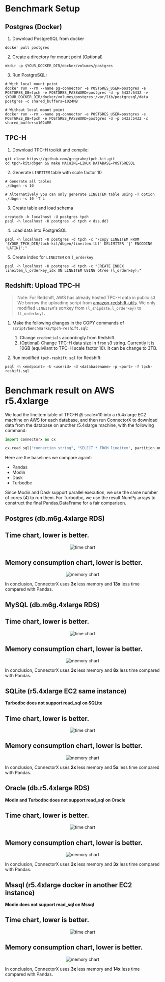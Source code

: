 # Benchmark Setup

## Postgres (Docker)

1. Download PostgreSQL from docker
```
docker pull postgres
```

2. Create a directory for mount point (Optional)
```
mkdir -p $YOUR_DOCKER_DIR/docker/volumes/postgres
```

3. Run PostgreSQL:
```
# With local mount point
docker run --rm --name pg-connector -e POSTGRES_USER=postgres -e POSTGRES_DB=tpch -e POSTGRES_PASSWORD=postgres -d -p 5432:5432 -v $YOUR_DOCKER_DIR/docker/volumes/postgres:/var/lib/postgresql/data postgres -c shared_buffers=1024MB

# Without local mount point
docker run --rm --name pg-connector -e POSTGRES_USER=postgres -e POSTGRES_DB=tpch -e POSTGRES_PASSWORD=postgres -d -p 5432:5432 -c shared_buffers=1024MB
```

## TPC-H

1. Download TPC-H toolkit and compile:
```
git clone https://github.com/gregrahn/tpch-kit.git
cd tpch-kit/dbgen && make MACHINE=LINUX DATABASE=POSTGRESQL
```

2. Generate `LINEITEM` table with scale factor 10
```
# Generate all tables
./dbgen -s 10

# Alternatively you can only generate LINEITEM table using -T option
./dbgen -s 10 -T L
```

3. Create table and load schema
```
createdb -h localhost -U postgres tpch
psql -h localhost -U postgres -d tpch < dss.ddl
```

4. Load data into PostgreSQL
```
psql -h localhost -U postgres -d tpch -c "\copy LINEITEM FROM '$YOUR_TPCH_DIR/tpch-kit/dbgen/lineitem.tbl' DELIMITER '|' ENCODING 'LATIN1';"
```

5. Create index for `LINEITEM` on `l_orderkey`
```
psql -h localhost -U postgres -d tpch -c "CREATE INDEX lineitem_l_orderkey_idx ON LINEITEM USING btree (l_orderkey);"
```

## Redshift: Upload TPC-H
> Note: For Redshift, AWS has already hosted TPC-H data in public s3. We borrow the uploading script from [amazon-redshift-utils](https://github.com/awslabs/amazon-redshift-utils/blob/master/src/CloudDataWarehouseBenchmark/Cloud-DWB-Derived-from-TPCH/3TB/ddl.sql). We only modified `LINEITEM`'s sortkey from `(l_shipdate,l_orderkey)` to `(l_orderkey)`.

1. Make the following changes in the COPY commands of `script/benchmarks/tpch-reshift.sql`:

   1. Change `credentials` accordingly from Redshift.
   2. (Optional) Change TPC-H data size in `from` s3 string. Currently it is 10GB (equivilant to TPC-H scale factor 10). It can be change to 3TB.
 
2. Run modified `tpch-reshift.sql` for Redshift:
```
psql -h <endpoint> -U <userid> -d <databasename> -p <port> -f tpch-reshift.sql
```

# Benchmark result on AWS r5.4xlarge

We load the lineitem table of TPC-H @ scale=10 into a r5.4xlarge EC2 machine on AWS for each database, and then run ConnectorX to download data from the database
on another r5.4xlarge machine, with the following command:

```python
import connectorx as cx

cx.read_sql("connection string", "SELECT * FROM lineitem", partition_on="l_orderkey", partition_num=4)
```

Here are the baselines we compare againt:
* Pandas
* Modin
* Dask
* Turbodbc

Since Modin and Dask support parallel execution, we use the same number of cores (4) to run them. For Turbodbc, we use the result NumPy arrays to construct the final Pandas.DataFrame for a fair comparison.

## Postgres (db.m6g.4xlarge RDS)

## Time chart, lower is better.

<p align="center"><img alt="time chart" src="https://raw.githubusercontent.com/sfu-db/connector-agent/main/assets/pg-time.png"/></p>

## Memory consumption chart, lower is better.

<p align="center"><img alt="memory chart" src="https://raw.githubusercontent.com/sfu-db/connector-agent/main/assets/pg-mem.png"/></p>

In conclusion, ConnectorX uses **3x** less memory and **13x** less time compared with Pandas.

## MySQL (db.m6g.4xlarge RDS)


## Time chart, lower is better.

<p align="center"><img alt="time chart" src="https://raw.githubusercontent.com/sfu-db/connector-agent/main/assets/mysql-time.png"/></p>

## Memory consumption chart, lower is better.

<p align="center"><img alt="memory chart" src="https://raw.githubusercontent.com/sfu-db/connector-agent/main/assets/mysql-mem.png"/></p>

In conclusion, ConnectorX uses **3x** less memory and **8x** less time compared with Pandas.


## SQLite (r5.4xlarge EC2 same instance)

**Turbodbc does not support read_sql on SQLite**

## Time chart, lower is better.

<p align="center"><img alt="time chart" src="https://raw.githubusercontent.com/sfu-db/connector-agent/main/assets/sqlite-time.png"/></p>

## Memory consumption chart, lower is better.

<p align="center"><img alt="memory chart" src="https://raw.githubusercontent.com/sfu-db/connector-agent/main/assets/sqlite-mem.png"/></p>

In conclusion, ConnectorX uses **2x** less memory and **5x** less time compared with Pandas.


## Oracle (db.r5.4xlarge RDS)

**Modin and Turbodbc does not support read_sql on Oracle**

## Time chart, lower is better.

<p align="center"><img alt="time chart" src="https://raw.githubusercontent.com/sfu-db/connector-x/main/assets/oracle-time.png"/></p>

## Memory consumption chart, lower is better.

<p align="center"><img alt="memory chart" src="https://raw.githubusercontent.com/sfu-db/connector-x/main/assets/oracle-mem.png"/></p>

In conclusion, ConnectorX uses **3x** less memory and **3x** less time compared with Pandas.



## Mssql (r5.4xlarge docker in another EC2 instance)

**Modin does not support read_sql on Mssql**

## Time chart, lower is better.

<p align="center"><img alt="time chart" src="https://raw.githubusercontent.com/sfu-db/connector-x/main/assets/mssql-time.png"/></p>

## Memory consumption chart, lower is better.

<p align="center"><img alt="memory chart" src="https://raw.githubusercontent.com/sfu-db/connector-x/main/assets/mssql-mem.png"/></p>

In conclusion, ConnectorX uses **3x** less memory and **14x** less time compared with Pandas.
